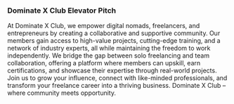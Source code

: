 ### Dominate X Club Elevator Pitch

At Dominate X Club, we empower digital nomads, freelancers, and entrepreneurs by creating a collaborative and supportive community. Our members gain access to high-value projects, cutting-edge training, and a network of industry experts, all while maintaining the freedom to work independently. We bridge the gap between solo freelancing and team collaboration, offering a platform where members can upskill, earn certifications, and showcase their expertise through real-world projects. Join us to grow your influence, connect with like-minded professionals, and transform your freelance career into a thriving business. Dominate X Club – where community meets opportunity.